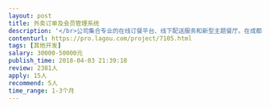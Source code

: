 ```yaml
---                
layout: post       
title: 外卖订单及会员管理系统           
description: '</br>公司集合专业的在线订餐平台、线下配送服务和新型主题餐厅。在成都有 1 个中 央厨房、4 个加工门店。当前面临如下问题:</br>1) 接单:目前接单过去传统，依靠客服人员与客户微信一对一对接交流，常常出现无 法有效多人对接，忙碌时无法估计多个客服，不能实现高效准确服务，时常冷落客 户。</br>2) 发单:接下订单后仍用微信分发至门店，虽然简便也能及时沟通，但从长远看不是 理想之举。</br>3) 回收:餐盒回收仍是依靠客户在公众号留言，或者联系服务微信，再通过达达快递 回收餐盒，在门店清点后返回给客户现金。中间环节实在太多严重影响了客服人员 的精力和时间。</br>4) 配送:目前，对于小型团餐(100 份以下)，一般采用达达快递配送，但经常遭遇 放不下保温箱的困境，导致配送不及时，从而引起客户不满;对于大型团餐，依托 58 同城进行配送。</br></br>需求描述详见pdf文档描述：</br></br>https://pan.gugud.com/index.php/s/9MqSW3gPjjB7Bc3</br></br>投标条件：需要具备现成的成果，少量个性化工作即可上线使用。</br>'     
contenturl: https://pro.lagou.com/project/7105.html      
tags: [其他开发]            
salary: 30000-50000元          
publish_time: 2018-04-03 21:39:18         
review: 2381人                   
apply: 15人                   
recommend: 5人                   
time_range: 1-3个月              
---                 
```

